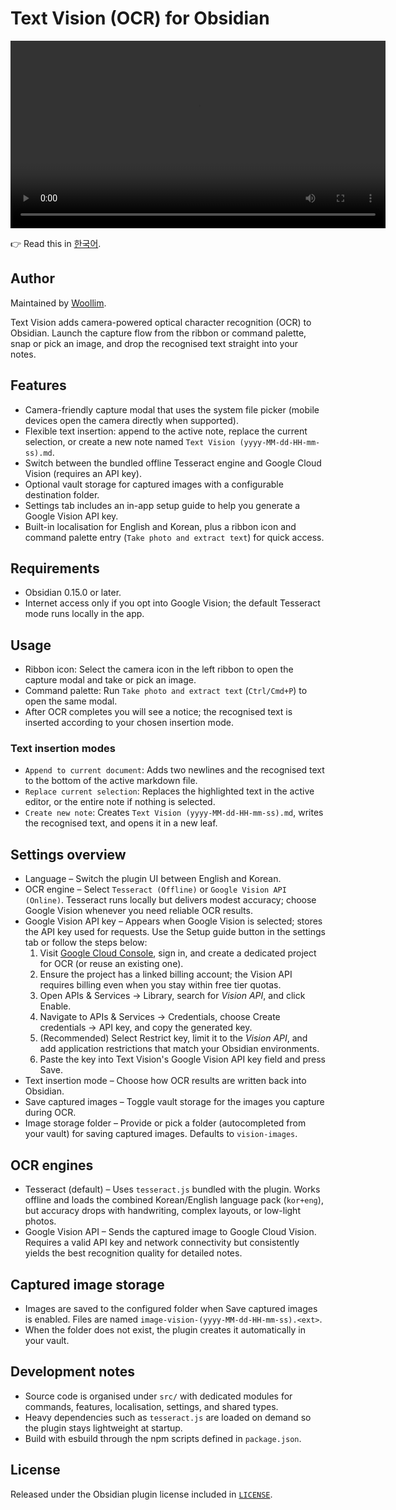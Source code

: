 # Text Vision (OCR) for Obsidian

<video width="600" controls>
  <source src="assets/usage-video.mp4" type="video/mp4">
  Your browser does not support the video tag.
</video>

👉 Read this in [한국어](README.ko.md).

## Author
Maintained by [Woollim](https://github.com/Woollim).

Text Vision adds camera-powered optical character recognition (OCR) to Obsidian. Launch the capture flow from the ribbon or command palette, snap or pick an image, and drop the recognised text straight into your notes.

## Features
- Camera-friendly capture modal that uses the system file picker (mobile devices open the camera directly when supported).
- Flexible text insertion: append to the active note, replace the current selection, or create a new note named `Text Vision (yyyy-MM-dd-HH-mm-ss).md`.
- Switch between the bundled offline Tesseract engine and Google Cloud Vision (requires an API key).
- Optional vault storage for captured images with a configurable destination folder.
- Settings tab includes an in-app setup guide to help you generate a Google Vision API key.
- Built-in localisation for English and Korean, plus a ribbon icon and command palette entry (`Take photo and extract text`) for quick access.

## Requirements
- Obsidian 0.15.0 or later.
- Internet access only if you opt into Google Vision; the default Tesseract mode runs locally in the app.

## Usage
- Ribbon icon: Select the camera icon in the left ribbon to open the capture modal and take or pick an image.
- Command palette: Run `Take photo and extract text` (`Ctrl/Cmd+P`) to open the same modal.
- After OCR completes you will see a notice; the recognised text is inserted according to your chosen insertion mode.

### Text insertion modes
- `Append to current document`: Adds two newlines and the recognised text to the bottom of the active markdown file.
- `Replace current selection`: Replaces the highlighted text in the active editor, or the entire note if nothing is selected.
- `Create new note`: Creates `Text Vision (yyyy-MM-dd-HH-mm-ss).md`, writes the recognised text, and opens it in a new leaf.

## Settings overview
- Language – Switch the plugin UI between English and Korean.
- OCR engine – Select `Tesseract (Offline)` or `Google Vision API (Online)`. Tesseract runs locally but delivers modest accuracy; choose Google Vision whenever you need reliable OCR results.
- Google Vision API key – Appears when Google Vision is selected; stores the API key used for requests. Use the Setup guide button in the settings tab or follow the steps below:
  1. Visit [Google Cloud Console](https://console.cloud.google.com/), sign in, and create a dedicated project for OCR (or reuse an existing one).
  2. Ensure the project has a linked billing account; the Vision API requires billing even when you stay within free tier quotas.
  3. Open APIs & Services → Library, search for *Vision API*, and click Enable.
  4. Navigate to APIs & Services → Credentials, choose Create credentials → API key, and copy the generated key.
  5. (Recommended) Select Restrict key, limit it to the *Vision API*, and add application restrictions that match your Obsidian environments.
  6. Paste the key into Text Vision's Google Vision API key field and press Save.
- Text insertion mode – Choose how OCR results are written back into Obsidian.
- Save captured images – Toggle vault storage for the images you capture during OCR.
- Image storage folder – Provide or pick a folder (autocompleted from your vault) for saving captured images. Defaults to `vision-images`.

## OCR engines
- Tesseract (default) – Uses `tesseract.js` bundled with the plugin. Works offline and loads the combined Korean/English language pack (`kor+eng`), but accuracy drops with handwriting, complex layouts, or low-light photos.
- Google Vision API – Sends the captured image to Google Cloud Vision. Requires a valid API key and network connectivity but consistently yields the best recognition quality for detailed notes.

## Captured image storage
- Images are saved to the configured folder when Save captured images is enabled. Files are named `image-vision-(yyyy-MM-dd-HH-mm-ss).<ext>`.
- When the folder does not exist, the plugin creates it automatically in your vault.

## Development notes
- Source code is organised under `src/` with dedicated modules for commands, features, localisation, settings, and shared types.
- Heavy dependencies such as `tesseract.js` are loaded on demand so the plugin stays lightweight at startup.
- Build with esbuild through the npm scripts defined in `package.json`.

## License
Released under the Obsidian plugin license included in [`LICENSE`](LICENSE).
